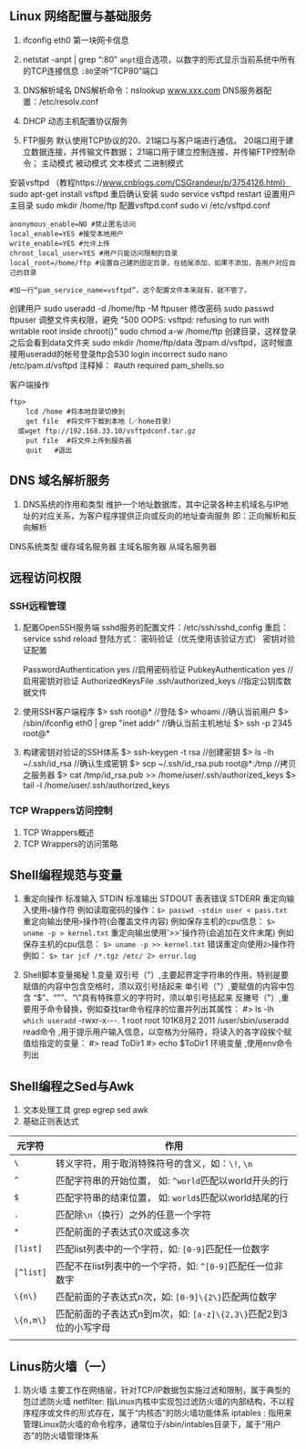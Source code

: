 ## Linux 网络配置与基础服务
1. ifconfig eth0 第一块网卡信息

2. netstat -anpt | grep “:80”
`anpt`组合选项，以数字的形式显示当前系统中所有的TCP连接信息
`:80`坚听“TCP80”端口

3. DNS解析域名
DNS解析命令：nslookup www.xxx.com
DNS服务器配置：/etc/resolv.conf


4. DHCP
动态主机配置协议服务

1. FTP服务
默认使用TCP协议的20、21端口与客户端进行通信。
20端口用于建立数据连接，并传输文件数据；
21端口用于建立控制连接，并传输FTP控制命令；
主动模式
被动模式
文本模式
二进制模式

安装vsftpd （教程https://www.cnblogs.com/CSGrandeur/p/3754126.html）
sudo apt-get install vsftpd
重启确认安装
sudo service vsftpd restart
设置用户主目录
sudo mkdir /home/ftp
配置vsftpd.conf
sudo vi /etc/vsftpd.conf

``` shell
anonymous_enable=NO #禁止匿名访问
local_enable=YES #接受本地用户
write_enable=YES #允许上传
chroot_local_user=YES #用户只能访问限制的目录
local_root=/home/ftp #设置自己建的固定目录，在结尾添加，如果不添加，各用户对应自己的目录

#加一行“pam_service_name=vsftpd”，这个配置文件本来就有，就不管了。
```

创建用户
sudo useradd -d /home/ftp -M ftpuser
修改密码
sudo passwd ftpuser
调整文件夹权限，避免 “500 OOPS: vsftpd: refusing to run with writable root inside chroot()”
sudo chmod a-w /home/ftp
创建目录，这样登录之后会看到data文件夹
sudo mkdir /home/ftp/data 
改pam.d/vsftpd，这时候直接用useradd的帐号登录ftp会530 login incorrect
sudo nano /etc/pam.d/vsftpd
注释掉： #auth    required pam_shells.so

客户端操作
```shell
ftp>
    lcd /home #将本地目录切换到
    get file  #将文件下载到本地（／home目录）
  或wget ftp://192.168.33.10/vsftpdconf.tar.gz
    put file  #将文件上传到服务器
    quit   #退出
```



## DNS 域名解析服务
1. DNS系统的作用和类型
维护一个地址数据库，其中记录各种主机域名与IP地址的对应关系，为客户程序提供正向或反向的地址查询服务
即：正向解析和反向解析

DNS系统类型
缓存域名服务器
主域名服务器
从域名服务器



## 远程访问权限
### SSH远程管理
1. 配置OpenSSH服务端
sshd服务的配置文件：/etc/ssh/sshd_config
重启：service sshd reload
登陆方式：
  密码验证（优先使用该验证方式）
  密钥对验证配置

    PasswordAuthentication yes  //启用密码验证
    PubkeyAuthentication yes    //启用密钥对验证
    AuthorizedKeysFile .ssh/authorized_keys  //指定公钥库数据文件

2. 使用SSH客户端程序
$> ssh root@*    //登陆
$> whoami        //确认当前用户
$> /sbin/ifconfig eth0 | grep "inet addr"    //确认当前主机地址
$> ssh -p 2345 root@*

3. 构建密钥对验证的SSH体系
$> ssh-keygen -t rsa //创建密钥
$> ls -lh ~/.ssh/id_rsa //确认生成密钥
$> scp ~/.ssh/id_rsa.pub root@*:/tmp //拷贝之服务器
$> cat /tmp/id_rsa.pub >> /home/user/.ssh/authorized_keys
$> tail -l /home/user/.ssh/authorized_keys


### TCP Wrappers访问控制
1. TCP Wrappers概述
2. TCP Wrappers的访问策略



## Shell编程规范与变量
1. 重定向操作
标准输入 STDIN
标准输出 STDOUT
表表错误 STDERR
重定向输入使用`<`操作符
  例如读取密码的操作：`$> passwd -stdin user < pass.txt`
重定向输出使用`>`操作符(会覆盖文件内容)
  例如保存主机的cpu信息： `$> uname -p > kernel.txt`
重定向输出使用'>>'操作符(会追加在文件末尾)
  例如保存主机的cpu信息： `$> uname -p >> kernel.txt`
错误重定向使用`2>`操作符
  例如： `$> tar jcf /*.tgz /etc/ 2> error.log`

2. Shell脚本变量揭秘
1.变量
双引号（"）,主要起界定字符串的作用，特别是要赋值的内容中包含空格时，须以双引号括起来
单引号（"）,要赋值的内容中包含 “$”、“"”、“\”具有特殊意义的字符时，须以单引号括起来
反撇号（"）,重要用于命令替换，例如查找tar命令程序的位置并列出其属性：
  #> ls -lh `which useradd` 
  -rwxr-x---. 1 root root 101K8月2 2011 /user/sbin/useradd
read命令  ,用于提示用户输入信息，以空格为分隔符，将读入的各字段挨个赋值给指定的变量：
  #> read ToDir1
  #> echo $ToDir1
环境变量   ,使用env命令列出


## Shell编程之Sed与Awk
1. 文本处理工具
grep 
egrep
sed
awk
1. 基础正则表达式

| 元字符    | 作用                                                             |
| --------- | ---------------------------------------------------------------- |
| `\`       | 转义字符，用于取消特殊符号的含义，如：`\!`, `\n`                 |
| `^`       | 匹配字符串的开始位置， 如: `^world`匹配以world开头的行           |
| `$`       | 匹配字符串的结束位置， 如: `world$`匹配以world结尾的行           |
| `.`       | 匹配除`\n`（换行）之外的任意一个字符                             |
| `*`       | 匹配前面的子表达式0次或这多次                                    |
| `[list]`  | 匹配list列表中的一个字符，如: `[0-9]`匹配任一位数字              |
| `[^list]` | 匹配不在list列表中的一个字符，如: `^[0-9]`匹配任一位非数字       |
| `\{n\}`   | 匹配前面的子表达式n次，如: `[0-9]\{2\}`匹配两位数字              |
| `\{n,m\}` | 匹配前面的子表达式n到m次，如: `[a-z]\{2,3\}`匹配2到3位的小写字母 |
|  |  |

## Linus防火墙（一）
1. 防火墙
主要工作在网络层，针对TCP/IP数据包实施过滤和限制，属于典型的包过滤防火墙
netfilter: 指Linux内核中实现包过滤防火墙的内部结构，不以程序程序或文件的形式存在，属于“内核态”的防火墙功能体系
iptables : 指用来管理Linux防火墙的命令程序，通常位于/sbin/intables目录下，属于“用户态”的防火墙管理体系
